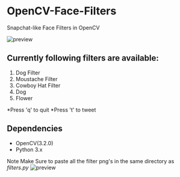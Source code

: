 # OpenCV-Face-Filters
Snapchat-like Face Filters in OpenCV

![preview](https://github.com/jadvani/ieee_facefilters/blob/master/img/flower_preview.jpg)

## Currently following filters are available:

1. Dog Filter
2. Moustache Filter
3. Cowboy Hat Filter
4. Dog 
5. Flower

*Press 'q' to quit
*Press 't' to tweet

## Dependencies
 - OpenCV(3.2.0)
 - Python 3.x
 
Note Make Sure to paste all the filter png's in the same directory as _filters.py_
![preview](https://github.com/jadvani/ieee_facefilters/blob/master/img/preview.jpg)